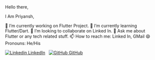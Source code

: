 Hello there,

I Am Priyansh,

🔭 I’m currently working on Flutter Project.
🌱 I’m currently learning Flutter/Dart.
👯 I’m looking to collaborate on Linked In.
💬 Ask me about Flutter or any tech related stuff.
📫 How to reach me: Linked In, GMail
😄 Pronouns: He/His

[![Linkedin](https://i.stack.imgur.com/gVE0j.png) LinkedIn](https://www.linkedin.com/in/priyansh-shah23)
&nbsp;
[![GitHub](https://i.stack.imgur.com/tskMh.png) GitHub](https://github.com/priyanshshah23)
